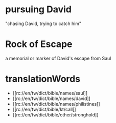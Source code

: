 # pursuing David

"chasing David, trying to catch him"

# Rock of Escape

a memorial or marker of David's escape from Saul

# translationWords

* [[rc://en/tw/dict/bible/names/saul]]
* [[rc://en/tw/dict/bible/names/david]]
* [[rc://en/tw/dict/bible/names/philistines]]
* [[rc://en/tw/dict/bible/kt/call]]
* [[rc://en/tw/dict/bible/other/stronghold]]